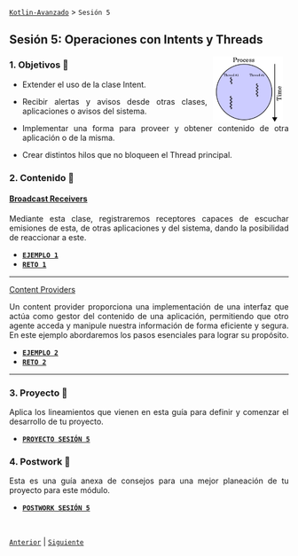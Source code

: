[`Kotlin-Avanzado`](../Readme.md) > `Sesión 5`

## Sesión 5: Operaciones con Intents y Threads

<img src="images/thread.png" align="right" height="120" hspace="10">

<div style="text-align: justify;">



### 1. Objetivos :dart: 

- Extender el uso de la clase Intent.

- Recibir alertas y avisos desde otras clases, aplicaciones o avisos del sistema.

- Implementar una forma para proveer y obtener contenido de otra aplicación o de la misma.

- Crear distintos hilos que no bloqueen el Thread principal.

  

### 2. Contenido :blue_book:

 

#### <ins>Broadcast Receivers</ins>

Mediante esta clase, registraremos receptores capaces de escuchar emisiones de esta, de otras aplicaciones y del sistema, dando la posibilidad de reaccionar a este.

- [**`EJEMPLO 1`**](Ejemplo-01/Readme.md)
- [**`RETO 1`**](Reto-01/Readme.md)

---



<ins>Content Providers</ins>

Un content provider proporciona una implementación de una interfaz que actúa como gestor del contenido de una aplicación, permitiendo que otro agente acceda y manipule nuestra información de forma eficiente y segura. En este ejemplo abordaremos los pasos esenciales para lograr su propósito.

- [**`EJEMPLO 2`**](Ejemplo-02/Readme.md)
- [**`RETO 2`**](Reto-02/Readme.md)

---

 

### 3. Proyecto :hammer:

Aplica los lineamientos que vienen en esta guía para definir y comenzar el desarrollo de tu proyecto.

- [**`PROYECTO SESIÓN 5`**](Proyecto/Readme.md)

### 4. Postwork :memo:

Esta es una guía anexa de consejos para una mejor planeación de tu proyecto para este módulo.

- [**`POSTWORK SESIÓN 5`**](Postwork/Readme.md)

<br/>

[`Anterior`](../Sesion-04/Readme.md) | [`Siguiente`](../Sesion-06/Readme.md)      

</div>

